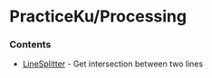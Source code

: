 # PracticeKu/Processing

### Contents
* [LineSplitter](Processing/LineSplitter) - Get intersection between two lines
